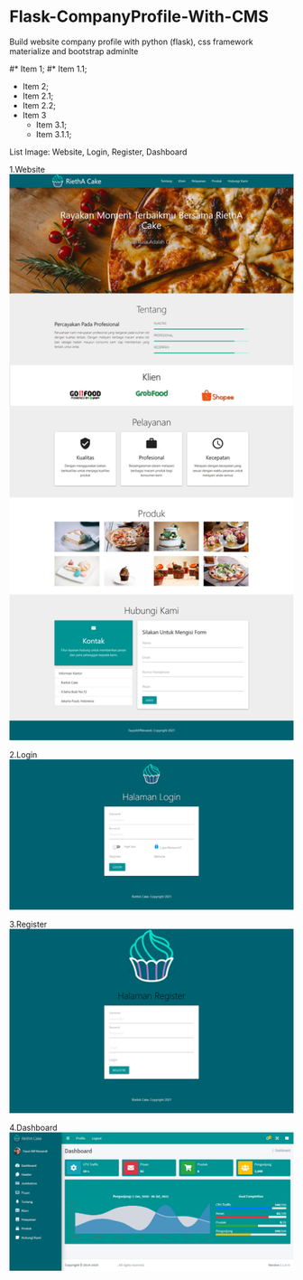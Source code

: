 # Flask-CompanyProfile-With-CMS
Build website company profile with python (flask), css framework materialize and bootstrap adminlte

#* Item 1;
    #* Item 1.1;
  * Item 2;
   * Item 2.1;
   * Item 2.2;
  * Item 3
     * Item 3.1;
  	  * Item 3.1.1;

List Image:
Website, Login, Register, Dashboard


1.Website
![alt text](https://raw.githubusercontent.com/fauziafifnevandi/Flask-CompanyProfile-With-CMS/main/screenshoot/website.jpg)

2.Login
![alt text](https://raw.githubusercontent.com/fauziafifnevandi/Flask-CompanyProfile-With-CMS/main/screenshoot/login.png)

3.Register
![alt text](https://raw.githubusercontent.com/fauziafifnevandi/Flask-CompanyProfile-With-CMS/main/screenshoot/register.png)

4.Dashboard
![alt text](https://raw.githubusercontent.com/fauziafifnevandi/Flask-CompanyProfile-With-CMS/main/screenshoot/dashboard.png)

